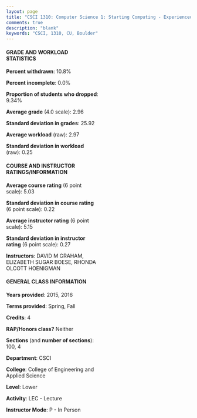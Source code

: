 ```yaml
---
layout: page
title: "CSCI 1310: Computer Science 1: Starting Computing - Experienced Statistics"
comments: true
description: "blank"
keywords: "CSCI, 1310, CU, Boulder"
--- 
```

<head>
<script src="https://ajax.googleapis.com/ajax/libs/jquery/2.1.3/jquery.min.js"></script>
<script src="https://dl.dropboxusercontent.com/s/pc42nxpaw1ea4o9/highcharts.js?dl=0"></script>
<!-- <script src="../assets/js/highcharts.js"></script> -->
<style type="text/css">@font-face {
	font-family: "Bebas Neue";
	src: url(https://www.filehosting.org/file/details/544349/BebasNeue%20Regular.otf) format("opentype");
	}
	h1.Bebas { 
		font-family: "Bebas Neue", Verdana, Tahoma;
	}
</style>
</head>
<body>
	<div id="container" style="float: right; width: 45%; height: 88%; margin-left: 2.5%; margin-right: 2.5%;"></div>
	<script language="JavaScript">
		$(document).ready(function() {
		var chart = {type: 'column'};
		var title = {text: 'Grade Distribution'};
		var xAxis = {categories: ['A','B','C','D','F'],crosshair: true};
		var yAxis = {min: 0,title: {text: 'Percentage'}};
		var tooltip = {headerFormat: '<center><b><span style="font-size:20px">{point.key}</span></b></center>',
		               pointFormat: '<td style="padding:0"><b>{point.y:.1f}%</b></td>',
		               footerFormat: '</table>',shared: true,useHTML: true};
		var plotOptions = {column: {pointPadding: 0.0,borderWidth: 0}};  
		var credits = {enabled: false};var series= [{name: 'Percent',data: [53.8,22.83,10.87,4.35,8.15,]}];
		var json = {};
		json.chart = chart;
		json.title = title;
		json.tooltip = tooltip;
		json.xAxis = xAxis;
		json.yAxis = yAxis;  
		json.series = series;
		json.plotOptions = plotOptions;  
		json.credits = credits;
		$('#container').highcharts(json);
	});
	</script>
</body>
			   
#### GRADE AND WORKLOAD STATISTICS

**Percent withdrawn**: 10.8%

**Percent incomplete**: 0.0%

**Proportion of students who dropped**: 9.34%

**Average grade** (4.0 scale): 2.96

**Standard deviation in grades**: 25.92

**Average workload** (raw): 2.97

**Standard deviation in workload** (raw): 0.25

#### COURSE AND INSTRUCTOR RATINGS/INFORMATION

**Average course rating** (6 point scale): 5.03

**Standard deviation in course rating** (6 point scale): 0.22

**Average instructor rating** (6 point scale): 5.15

**Standard deviation in instructor rating** (6 point scale): 0.27

**Instructors**: DAVID M GRAHAM, ELIZABETH SUGAR BOESE, RHONDA OLCOTT HOENIGMAN

#### GENERAL CLASS INFORMATION

**Years provided**: 2015, 2016

**Terms provided**: Spring, Fall

**Credits**: 4

**RAP/Honors class?** Neither

**Sections** (and **number of sections**): 100, 4

**Department**: CSCI

**College**: College of Engineering and Applied Science

**Level**: Lower

**Activity**: LEC - Lecture

**Instructor Mode**: P  - In Person